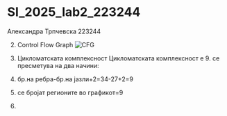 # SI_2025_lab2_223244
Александра Трпчевска 223244

2.  Control Flow Graph
   ![CFG](https://github.com/user-attachments/assets/88fedc84-9e9e-43ff-9f44-3e8d2e38c38f)

3.  Цикломатската комплексност
Цикломатската комплексност е 9. се пресметува на два начини:
1. бр.на ребра-бр.на јазли+2=34-27+2=9
2. се бројат регионите во графикот=9

4.  
